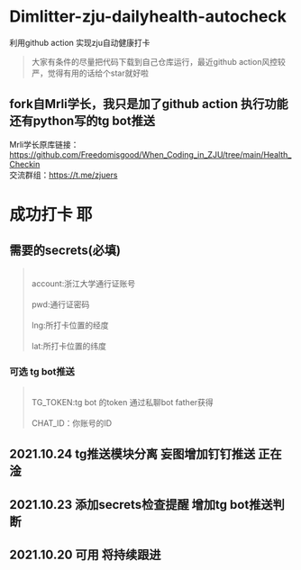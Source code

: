 # Dimlitter-zju-dailyhealth-autocheck
利用github action 实现zju自动健康打卡
> 大家有条件的尽量把代码下载到自己仓库运行，最近github action风控较严，觉得有用的话给个star就好啦
## fork自Mrli学长，我只是加了github action 执行功能 还有python写的tg bot推送
Mrli学长原库链接：https://github.com/Freedomisgood/When_Coding_in_ZJU/tree/main/Health_Checkin
<br>交流群组：https://t.me/zjuers </br>
 # 成功打卡 耶
 ## 需要的secrets(必填)
 > <br>account:浙江大学通行证账号</br>
 > <br>pwd:通行证密码</br>
 > <br>lng:所打卡位置的经度</br>
 > <br>lat:所打卡位置的纬度</br>
 ### 可选 tg bot推送
 ><br>TG_TOKEN:tg bot 的token 通过私聊bot father获得</br>
 ><br>CHAT_ID：你账号的ID</br>

## 2021.10.24 tg推送模块分离 妄图增加钉钉推送 正在淦
## 2021.10.23 添加secrets检查提醒 增加tg bot推送判断 
## 2021.10.20 可用 将持续跟进

